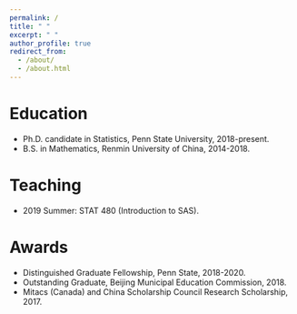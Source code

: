 ```yaml
---
permalink: /
title: " "
excerpt: " "
author_profile: true
redirect_from: 
  - /about/
  - /about.html
---
```



Education
======

* Ph.D. candidate in Statistics, Penn State University, 2018-present.
* B.S.  in Mathematics, Renmin University of China, 2014-2018.


Teaching
======

* 2019 Summer: STAT 480 (Introduction to SAS).


Awards
======

* Distinguished Graduate Fellowship, Penn State, 2018-2020.
* Outstanding Graduate, Beijing Municipal Education Commission, 2018.
* Mitacs (Canada) and China Scholarship Council Research Scholarship, 2017.
